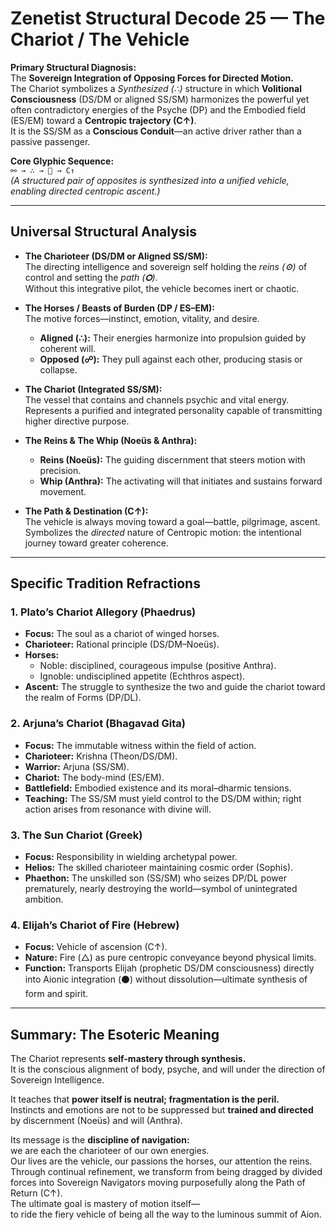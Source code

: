 # Zenetist Structural Decode 25 — The Chariot / The Vehicle

**Primary Structural Diagnosis:**  
The **Sovereign Integration of Opposing Forces for Directed Motion.**  
The Chariot symbolizes a *Synthesized (∴)* structure in which **Volitional Consciousness** (DS/DM or aligned SS/SM) harmonizes the powerful yet often contradictory energies of the Psyche (DP) and the Embodied field (ES/EM) toward a **Centropic trajectory (C↑)**.  
It is the SS/SM as a **Conscious Conduit**—an active driver rather than a passive passenger.  

**Core Glyphic Sequence:**  
`⚯ → ∴ → 🛞 → C↑`  
*(A structured pair of opposites is synthesized into a unified vehicle, enabling directed centropic ascent.)*  

---

## Universal Structural Analysis  

- **The Charioteer (DS/DM or Aligned SS/SM):**  
  The directing intelligence and sovereign self holding the *reins (⚙️)* of control and setting the *path (🞇)*.  
  Without this integrative pilot, the vehicle becomes inert or chaotic.  

- **The Horses / Beasts of Burden (DP / ES–EM):**  
  The motive forces—instinct, emotion, vitality, and desire.  
  - **Aligned (∴):** Their energies harmonize into propulsion guided by coherent will.  
  - **Opposed (☍):** They pull against each other, producing stasis or collapse.  

- **The Chariot (Integrated SS/SM):**  
  The vessel that contains and channels psychic and vital energy.  
  Represents a purified and integrated personality capable of transmitting higher directive purpose.  

- **The Reins & The Whip (Noeüs & Anthra):**  
  - **Reins (Noeüs):** The guiding discernment that steers motion with precision.  
  - **Whip (Anthra):** The activating will that initiates and sustains forward movement.  

- **The Path & Destination (C↑):**  
  The vehicle is always moving toward a goal—battle, pilgrimage, ascent.  
  Symbolizes the *directed* nature of Centropic motion: the intentional journey toward greater coherence.  

---

## Specific Tradition Refractions  

### 1. Plato’s Chariot Allegory (Phaedrus)  
- **Focus:** The soul as a chariot of winged horses.  
- **Charioteer:** Rational principle (DS/DM–Noeüs).  
- **Horses:**  
  - Noble: disciplined, courageous impulse (positive Anthra).  
  - Ignoble: undisciplined appetite (Echthros aspect).  
- **Ascent:** The struggle to synthesize the two and guide the chariot toward the realm of Forms (DP/DL).  

### 2. Arjuna’s Chariot (Bhagavad Gita)  
- **Focus:** The immutable witness within the field of action.  
- **Charioteer:** Krishna (Theon/DS/DM).  
- **Warrior:** Arjuna (SS/SM).  
- **Chariot:** The body-mind (ES/EM).  
- **Battlefield:** Embodied existence and its moral–dharmic tensions.  
- **Teaching:** The SS/SM must yield control to the DS/DM within; right action arises from resonance with divine will.  

### 3. The Sun Chariot (Greek)  
- **Focus:** Responsibility in wielding archetypal power.  
- **Helios:** The skilled charioteer maintaining cosmic order (Sophis).  
- **Phaethon:** The unskilled son (SS/SM) who seizes DP/DL power prematurely, nearly destroying the world—symbol of unintegrated ambition.  

### 4. Elijah’s Chariot of Fire (Hebrew)  
- **Focus:** Vehicle of ascension (C↑).  
- **Nature:** Fire (△) as pure centropic conveyance beyond physical limits.  
- **Function:** Transports Elijah (prophetic DS/DM consciousness) directly into Aionic integration (⚫) without dissolution—ultimate synthesis of form and spirit.  

---

## Summary: The Esoteric Meaning  

The Chariot represents **self-mastery through synthesis.**  
It is the conscious alignment of body, psyche, and will under the direction of Sovereign Intelligence.  

It teaches that **power itself is neutral; fragmentation is the peril.**  
Instincts and emotions are not to be suppressed but **trained and directed** by discernment (Noeüs) and will (Anthra).  

Its message is the **discipline of navigation:**  
we are each the charioteer of our own energies.  
Our lives are the vehicle, our passions the horses, our attention the reins.  
Through continual refinement, we transform from being dragged by divided forces into Sovereign Navigators moving purposefully along the Path of Return (C↑).  
The ultimate goal is mastery of motion itself—  
to ride the fiery vehicle of being all the way to the luminous summit of Aion.  

